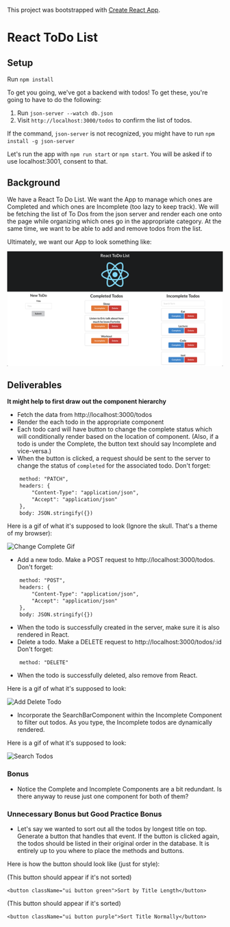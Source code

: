 This project was bootstrapped with [Create React App](https://github.com/facebook/create-react-app).

# React ToDo List

## Setup

Run `npm install`

To get you going, we've got a backend with todos! To get these, you're going to have to do the following:

1. Run `json-server --watch db.json`
2. Visit `http://localhost:3000/todos` to confirm the list of todos.

If the command, `json-server` is not recognized, you might have to run `npm install -g json-server`

Let's run the app with `npm run start` or `npm start`. You will be asked if to use localhost:3001, consent to that.

## Background

We have a React To Do List. We want the App to manage which ones are Completed and which ones are Incomplete (too lazy to keep track).
We will be fetching the list of To Dos from the json server and render each one onto the page while organizing which ones go in the appropriate category. At the same time, we want to be able to add and remove todos from the list.

Ultimately, we want our App to look something like:

![Image of Finished](public/finishedApp.png)

## Deliverables

**It might help to first draw out the component hierarchy**

* Fetch the data from http://localhost:3000/todos
* Render the each todo in the appropriate component
* Each todo card will have button to change the complete status which will conditionally render based on the location of component.  (Also, if a todo is under the Complete, the button text should say Incomplete and vice-versa.)
* When the button is clicked, a request should be sent to the server to change the status of `completed` for the associated todo.
Don't forget:
```
    method: "PATCH",
    headers: {
        "Content-Type": "application/json",
        "Accept": "application/json"
    },
    body: JSON.stringify({})
```

Here is a gif of what it's supposed to look (Ignore the skull. That's a theme of my browser):

![Change Complete Gif](public/ChangingTasks.gif)

* Add a new todo. Make a POST request to http://localhost:3000/todos. 
Don't forget: 
```
    method: "POST",
    headers: {
        "Content-Type": "application/json",
        "Accept": "application/json"
    },
    body: JSON.stringify({})
```
* When the todo is successfully created in the server, make sure it is also rendered in React.
* Delete a todo. Make a DELETE request to http://localhost:3000/todos/:id
Don't forget:
```
    method: "DELETE"
```
* When the todo is successfully deleted, also remove from React.

Here is a gif of what it's supposed to look:

![Add Delete Todo](public/AddDeleteTodo.gif)

* Incorporate the SearchBarComponent within the Incomplete Component to filter out todos. As you type, the Incomplete todos are dynamically rendered. 

Here is a gif of what it's supposed to look:

![Search Todos](public/SearchTodos.gif)

### Bonus

* Notice the Complete and Incomplete Components are a bit redundant. Is there anyway to reuse just one component for both of them?

### Unnecessary Bonus but Good Practice Bonus

* Let's say we wanted to sort out all the todos by longest title on top. Generate a button that handles that event. If the button is clicked again, the todos should be listed in their original order in the database. It is entirely up to you where to place the methods and buttons.

Here is how the button should look like (just for style):

(This button should appear if it's not sorted)
```
<button className="ui button green">Sort by Title Length</button>
```
(This button should appear if it's sorted)
```
<button className="ui button purple">Sort Title Normally</button>
```